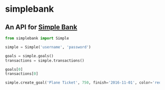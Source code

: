 # simplebank

## An API for [Simple Bank](https://www.simple.com/)

```python
from simplebank import Simple

simple = Simple('username', 'password')

goals = simple.goals()
transactions = simple.transactions()

goals[0]
transactions[0]

simple.create_goal('Plane Ticket', 750, finish='2016-11-01', color='red')
```
